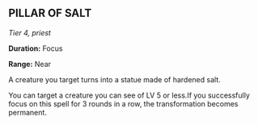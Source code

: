 ## PILLAR OF SALT

_Tier 4, priest_

**Duration:** Focus

**Range:** Near

A creature you target turns into a statue made of hardened salt.

You can target a creature you can see of LV 5 or less.If you successfully focus on this spell for 3 rounds in a row, the transformation becomes permanent.

